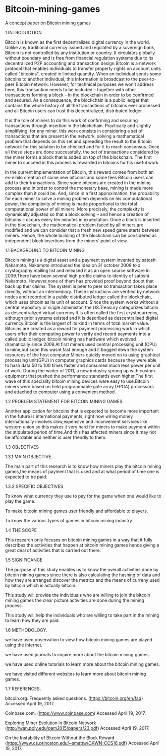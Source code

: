 # Bitcoin-mining-games
A concept paper on Bitcoin mining games

1   INTRODUCTION

Bitcoin is known as the first decentralized digital currency in the world. Unlike any traditional currency issued and regulated by a sovereign bank, Bitcoin is not controlled by any institution or country. It circulates globally without boundary and is free from financial regulation systems due to its decentralized P2P accounting and transaction design.Bitcoin is a network protocol that enables individuals to transfer property rights on account units called "bitcoins", created in limited quantity. When an individual sends some bitcoins to another individual, this information is broadcast to the peer-to-peer Bitcoin network. However, for technical purposes we won’t address here, this transaction needs to be included – together
with other transactions forming a block – in the blockchain in order to be confirmed and secured.
As a consequence, the blockchain is a public ledger that contains the whole history of all
the transactions of bitcoins ever processed and all Bitcoin users can trust this decentralized,
distributed ledger.

It is the role of miners to do this work of confirming and securing transactions through
insertion in the blockchain. Practically and slightly simplifying, for any miner, this work consists
in considering a set of transactions that are present in the network, solving a mathematical
problem that depends on this set and spreading the result to the Bitcoin network for this solution
to be checked and for it to reach consensus. Once all these steps are done successfully, the set of
transactions considered by the miner forms a block that is added on top of the blockchain. The
first miner to succeed in this process is rewarded in bitcoins for his useful work.

In the current implementation of Bitcoin, this reward comes from both an ex-nihilo creation of
some new bitcoins and some fees Bitcoin users can add to their transactions. Since some bitcoins
are created in the mining process and in order to control the monetary base, mining is made more
complex than it could be. And, since in a first approximation, the probability for each miner to
solve a mining problem depends on his computational power, the complexity of mining is made
proportional to the total computational power of all miners. More precisely, the complexity is dynamically adjusted so that a block solving – and hence a creation of bitcoins – occurs every
ten minutes in expectation. Once a block is inserted in the blockchain, the mathematical problem
faced by all miners are modified and we can consider that a fresh new speed game starts between
miners. Hence, the whole building of the blockchain can be considered as independent block
insertions from the miners’ point of view.

1.1   BACKGROUND TO BITCOIN MINING

Bitcoin mining Is a digital asset and a payment system invented by satoshi Nakamoto. Nakamoto introduced the idea on 31 october 2008 to a crystography mailing list and released it as an open source software in 2009.There have been several high profile claims to identity  of satoshi Nakamoto. However,none of them has provided proof beyond doubt that back up ther claims.
The system is peer to peer so transaction takes place directly, without an intermediary. These instructions are verified by network nodes and recorded in a public distributed  ledger called the blockchain, which uses bitcoin as its unit of account. Since the system works without a central repository or single administor, the US.Treasury categorizes bitcoin as descentralized virtual currency.It is often called the first crystocurrency, although prior systems existed and it is described as descentralised digital currency.Bitcoin is the largest of its kind in terms of total market value. Bitcoins are created as a reward for payment processing work in which users offer their computing power to verify and record payments into a called public ledger. bitcoin mining has hardware which evolved dramatically since 2009.At first miners used central processing unit (CPU) to mine,but soon this wasnt fast enough and it bogged down the system resources of the host computer.Miners quickly moved on to using graphical processing unit(GPU) in computer graphics cards because they were able to hash data 50 to 100 times faster and consumed much less power per unit of work.
During the winter of 2011, a new industry sprung up with custom equipment that pushed the performance standards even higher.The first wave of this speciality bitcoin mining devices were easy to use.Bitcoin miners were based on field programmable gate array (FPGA) processors and attached to computer using a convenient method.

1.2  PROBLEM STATEMENT FOR BITCOIN MINING GAMES

Another application for bitcoins that is expected to become more important in the future is international payments, right now wiring money internationally involves slow,expensive and inconvenient services like western union.so this makes it very hard for miners to make payment within the stipulated period of time.And this has affected miners since it may not be affordable and neither is user friendly to them. 

1.3  OBJECTIVES

1.3.1 MAIN OBJECTIVE.
 
 The main part of this research is to know how miners play the bitcoin mining games,the means of payment that is used and at what period of time one is expected to be paid.
 
 1.3.2 SPECIFIC OBJECTIVES
 
 To know what currency they use to pay for the game when one would like to play the game.
 
 To make bitcoin mining games user friendly and affordable to players.
 
 To know  the various types of games in bitcoin mining industry.
 
 1.4  THE SCOPE
 
 This research only focuses on bitcoin mining games in a way that it fully describes the activities that happen at bitcoin mining games hence giving a great deal of activities that is carried out there.
 
1.5 SIGNIFICANCE

The purpose of this study enables us to know the overall activities done by bitcoin mining games since there is also calculating the hashing of data and how they are arranged discover the metrics and the means of curreny used by bitcoin which is actually bitcoin.

This study will provide the individuals who are willing to join the bitcoin mining games the clear picture activities are done during the mining process.

This study will help the individuals who are willing to take part in the mining to learn how they are paid.

1.6 METHODOLOGY.

we have used observation to view how bitcoin mining games are played using the internet.

we have used journals to inquire more about the bitcoin mining games.

we have used online tutorials to learn more about the bitcoin mining games.

we have visited different websites to learn more about bitcoin mining games.

1.7 REFERENCES.

bitcoin.org: Frequently asked questions. (https://bitcoin.org/en/faq) Accessed April 19, 2017.

Coinbase.com. (https://www.coinbase.com) Accessed April 19, 2017.

Exploring Miner Evolution in Bitcoin Network (http://wan.poly.edu/pam2015/papers/23.pdf)  Accessed April 19, 2017.

On the Instability of Bitcoin Without the Block Reward (https://www.cs.princeton.edu/~smattw/CKWN-CCS16.pdf) Accessed April 19, 2017.

